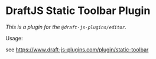 # DraftJS Static Toolbar Plugin

_This is a plugin for the `@draft-js-plugins/editor`._

Usage:

see https://www.draft-js-plugins.com/plugin/static-toolbar
